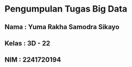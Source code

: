 # Pengumpulan Tugas Big Data

## Nama  : Yuma Rakha Samodra Sikayo
## Kelas : 3D - 22
## NIM   : 2241720194
